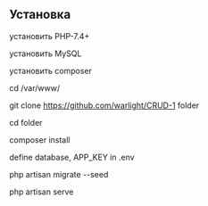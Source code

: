 ## Установка
установить PHP-7.4+

установить MySQL

установить composer

cd /var/www/

git clone https://github.com/warlight/CRUD-1 folder

cd folder

composer install

define database, APP_KEY in .env

php artisan migrate --seed

php artisan serve
